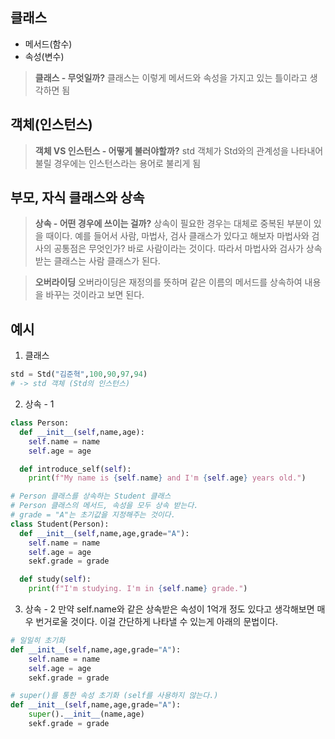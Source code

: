 ## 클래스

- 메서드(함수)
- 속성(변수)

> **클래스 - 무엇일까?**
> 클래스는 이렇게 메서드와 속성을 가지고 있는 틀이라고 생각하면 됨

## 객체(인스턴스)

> **객체 VS 인스턴스 - 어떻게 불러야할까?**
> std 객체가 Std와의 관계성을 나타내어 불릴 경우에는 인스턴스라는 용어로 불리게 됨

## 부모, 자식 클래스와 상속

> **상속 - 어떤 경우에 쓰이는 걸까?**
> 상속이 필요한 경우는 대체로 중복된 부분이 있을 때이다. 예를 들어서 사람, 마법사, 검사 클래스가 있다고 해보자 마법사와 검사의 공통점은 무엇인가? 바로 사람이라는 것이다. 따라서 마법사와 검사가 상속받는 클래스는 사람 클래스가 된다.

> **오버라이딩**
> 오버라이딩은 재정의를 뜻하며 같은 이름의 메서드를 상속하여 내용을 바꾸는 것이라고 보면 된다.

## 예시

1. 클래스

```python
std = Std("김준혁",100,90,97,94)
# -> std 객체 (Std의 인스턴스)
```

2. 상속 - 1

```python
class Person:
  def __init__(self,name,age):
    self.name = name
    self.age = age

  def introduce_self(self):
    print(f"My name is {self.name} and I'm {self.age} years old.")

# Person 클래스를 상속하는 Student 클래스
# Person 클래스의 메서드, 속성을 모두 상속 받는다.
# grade = "A"는 초기값을 지정해주는 것이다.
class Student(Person):
  def __init__(self,name,age,grade="A"):
    self.name = name
    self.age = age
    sekf.grade = grade

  def study(self):
    print(f"I'm studying. I'm in {self.name} grade.")
```

3. 상속 - 2
   만약 self.name와 같은 상속받은 속성이 1억개 정도 있다고 생각해보면 매우 번거로울 것이다. 이걸 간단하게 나타낼 수 있는게 아래의 문법이다.

```python
# 일일히 초기화
def __init__(self,name,age,grade="A"):
    self.name = name
    self.age = age
    sekf.grade = grade

# super()를 통한 속성 초기화 (self를 사용하지 않는다.)
def __init__(self,name,age,grade="A"):
    super().__init__(name,age)
    sekf.grade = grade
```

